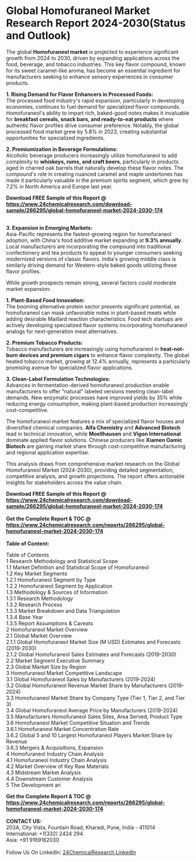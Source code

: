 <h1>Global Homofuraneol Market Research Report 2024-2030(Status and Outlook)</h1><p>The global <strong>Homofuraneol market</strong> is projected to experience significant growth from 2024 to 2030, driven by expanding applications across the food, beverage, and tobacco industries. This key flavor compound, known for its sweet caramel-like aroma, has become an essential ingredient for manufacturers seeking to enhance sensory experiences in consumer products.</p><p><strong>1. Rising Demand for Flavor Enhancers in Processed Foods:</strong><br>
The processed food industry's rapid expansion, particularly in developing economies, continues to fuel demand for specialized flavor compounds. Homofuraneol's ability to impart rich, baked-good notes makes it invaluable for <strong>breakfast cereals, snack bars, and ready-to-eat products</strong> where authentic flavor profiles drive consumer preference. Notably, the global processed food market grew by 5.8% in 2023, creating substantial opportunities for specialized ingredients.</p><p><strong>2. Premiumization in Beverage Formulations:</strong><br>
Alcoholic beverage producers increasingly utilize homofuraneol to add complexity to <strong>whiskeys, rums, and craft beers</strong>, particularly in products aged in charred oak barrels that naturally develop these flavor notes. The compound's role in creating nuanced caramel and maple undertones has made it particularly valuable in the premium spirits segment, which grew by 7.2% in North America and Europe last year.</p><div><b>Download FREE Sample of this Report @ 
            <a href="https://www.24chemicalresearch.com/download-sample/266295/global-homofuraneol-market-2024-2030-174">
            https://www.24chemicalresearch.com/download-sample/266295/global-homofuraneol-market-2024-2030-174</a></b></div><br><p><strong>3. Expansion in Emerging Markets:</strong><br>
Asia-Pacific represents the fastest-growing region for homofuraneol adoption, with China's food additive market expanding at <strong>9.3% annually</strong>. Local manufacturers are incorporating the compound into traditional confectionery and tea products to appeal to younger consumers seeking modernized versions of classic flavors. India's growing middle class is similarly driving demand for Western-style baked goods utilizing these flavor profiles.</p><p>While growth prospects remain strong, several factors could moderate market expansion:</p><p><strong>1. Plant-Based Food Innovation:</strong><br>
The booming alternative protein sector presents significant potential, as homofuraneol can mask unfavorable notes in plant-based meats while adding desirable Maillard reaction characteristics. Food tech startups are actively developing specialized flavor systems incorporating homofuraneol analogs for next-generation meat alternatives.</p><p><strong>2. Premium Tobacco Products:</strong><br>
Tobacco manufacturers are increasingly using homofuraneol in <strong>heat-not-burn devices and premium cigars</strong> to enhance flavor complexity. The global heated tobacco market, growing at 12.4% annually, represents a particularly promising avenue for specialized flavor applications.</p><p><strong>3. Clean-Label Formulation Technologies:</strong><br>
Advances in fermentation-derived homofuraneol production enable manufacturers to offer "natural" labeled versions meeting clean-label demands. New enzymatic processes have improved yields by 35% while reducing energy consumption, making plant-based production increasingly cost-competitive.</p><p>The homofuraneol market features a mix of specialized flavor houses and diversified chemical companies. <strong>Alfa Chemistry</strong> and <strong>Advanced Biotech</strong> lead in technical innovation, while <strong>Moellhausen</strong> and <strong>Vigon International</strong> dominate applied flavor solutions. Chinese producers like <strong>Xiamen Oamic Biotech</strong> are gaining market share through cost-competitive manufacturing and regional application expertise.</p><p>This analysis draws from comprehensive market research on the Global Homofuraneol Market (2024-2030), providing detailed segmentation, competitive analysis, and growth projections. The report offers actionable insights for stakeholders across the value chain.</p><div><b>Download FREE Sample of this Report @ 
            <a href="https://www.24chemicalresearch.com/download-sample/266295/global-homofuraneol-market-2024-2030-174">
            https://www.24chemicalresearch.com/download-sample/266295/global-homofuraneol-market-2024-2030-174</a></b></div><br><div><b>Get the Complete Report & TOC @ 
            <a href="https://www.24chemicalresearch.com/reports/266295/global-homofuraneol-market-2024-2030-174">
            https://www.24chemicalresearch.com/reports/266295/global-homofuraneol-market-2024-2030-174</a></b></div><br>
            <b>Table of Content:</b><p>Table of Contents<br />
1 Research Methodology and Statistical Scope<br />
1.1 Market Definition and Statistical Scope of Homofuraneol<br />
1.2 Key Market Segments<br />
1.2.1 Homofuraneol Segment by Type<br />
1.2.2 Homofuraneol Segment by Application<br />
1.3 Methodology & Sources of Information<br />
1.3.1 Research Methodology<br />
1.3.2 Research Process<br />
1.3.3 Market Breakdown and Data Triangulation<br />
1.3.4 Base Year<br />
1.3.5 Report Assumptions & Caveats<br />
2 Homofuraneol Market Overview<br />
2.1 Global Market Overview<br />
2.1.1 Global Homofuraneol Market Size (M USD) Estimates and Forecasts (2019-2030)<br />
2.1.2 Global Homofuraneol Sales Estimates and Forecasts (2019-2030)<br />
2.2 Market Segment Executive Summary<br />
2.3 Global Market Size by Region<br />
3 Homofuraneol Market Competitive Landscape<br />
3.1 Global Homofuraneol Sales by Manufacturers (2019-2024)<br />
3.2 Global Homofuraneol Revenue Market Share by Manufacturers (2019-2024)<br />
3.3 Homofuraneol Market Share by Company Type (Tier 1, Tier 2, and Tier 3)<br />
3.4 Global Homofuraneol Average Price by Manufacturers (2019-2024)<br />
3.5 Manufacturers Homofuraneol Sales Sites, Area Served, Product Type<br />
3.6 Homofuraneol Market Competitive Situation and Trends<br />
3.6.1 Homofuraneol Market Concentration Rate<br />
3.6.2 Global 5 and 10 Largest Homofuraneol Players Market Share by Revenue<br />
3.6.3 Mergers & Acquisitions, Expansion<br />
4 Homofuraneol Industry Chain Analysis<br />
4.1 Homofuraneol Industry Chain Analysis<br />
4.2 Market Overview of Key Raw Materials<br />
4.3 Midstream Market Analysis<br />
4.4 Downstream Customer Analysis<br />
5 The Development an</p><div><b>Get the Complete Report & TOC @ 
            <a href="https://www.24chemicalresearch.com/reports/266295/global-homofuraneol-market-2024-2030-174">
            https://www.24chemicalresearch.com/reports/266295/global-homofuraneol-market-2024-2030-174</a></b></div><br><b>CONTACT US:</b><br>
            203A, City Vista, Fountain Road, Kharadi, Pune, India - 411014<br>
            International: +1(332) 2424 294<br>
            Asia: +91 9169162030 <br><br>
            Follow Us On LinkedIn: <a href="https://www.linkedin.com/company/24chemicalresearch/">24ChemicalResearch LinkedIn</a>